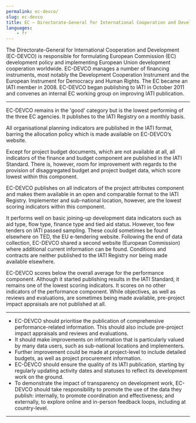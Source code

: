 ```yaml
---
permalink: ec-devco/
slug: ec-devco
title: EC – Directorate-General for International Cooperation and Development (EC-DEVCO)
languages:
    - fr
---
```


The Directorate-General for International Cooperation and Development (EC-DEVCO) is responsible for formulating European Commission (EC) development policy and implementing European Union development cooperation worldwide. EC-DEVCO manages a number of financing instruments, most notably the Development Cooperation Instrument and the European Instrument for Democracy and Human Rights. The EC became an IATI member in 2008. EC-DEVCO began publishing to IATI in October 2011 and convenes an internal EC working group on improving IATI publication.

---

EC-DEVCO remains in the 'good' category but is the lowest performing of the three EC agencies. It publishes to the IATI Registry on a monthly basis.

All organisational planning indicators are published in the IATI format, barring the allocation policy which is made available on EC-DEVCO’s website.

Except for project budget documents, which are not available at all, all indicators of the finance and budget component are published in the IATI Standard. There is, however, room for improvement with regards to the provision of disaggregated budget and project budget data, which score lowest within this component.

EC-DEVCO publishes on all indicators of the project attributes component and makes them available in an open and comparable format to the IATI Registry. Implementer and sub-national location, however, are the lowest scoring indicators within this component.

It performs well on basic joining-up development data indicators such as aid type, flow type, finance type and tied aid status. However, too few tenders on IATI passed sampling. These could sometimes be found elsewhere on TED, the EU e-tendering website. Following the end of data collection, EC-DEVCO shared a second website (European Commission) where additional current information can be found. Conditions and contracts are neither published to the IATI Registry nor being made available elsewhere.

EC-DEVCO scores below the overall average for the performance component. Although it started publishing results in the IATI Standard, it remains one of the lowest scoring indicators. It scores on no other indicators of the performance component. While objectives, as well as reviews and evaluations, are sometimes being made available, pre-project impact appraisals are not published at all.

---

 * EC-DEVCO should prioritise the publication of comprehensive performance-related information. This should also include pre-project impact appraisals and reviews and evaluations. 
 * It should make improvements on information that is particularly valued by many data users, such as sub-national locations and implementers.
 * Further improvement could be made at project-level to include detailed budgets, as well as project procurement information.
 * EC-DEVCO should ensure the quality of its IATI publication, starting by regularly updating activity dates and statuses to reflect its development work on the ground.
 * To demonstrate the impact of transparency on development work, EC-DEVCO should take responsibility to promote the use of the data they publish: internally, to promote coordination and effectiveness; and externally, to explore online and in-person feedback loops, including at country-level.

---
